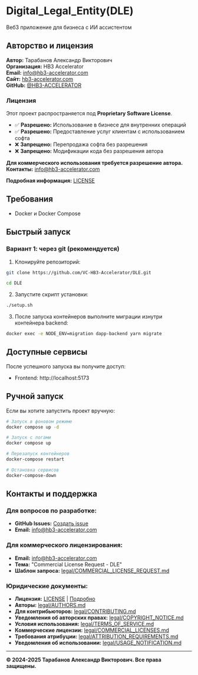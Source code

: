 # Digital_Legal_Entity(DLE)

Веб3 приложение для бизнеса с ИИ ассистентом

## Авторство и лицензия

**Автор:** Тарабанов Александр Викторович  
**Организация:** HB3 Accelerator  
**Email:** info@hb3-accelerator.com  
**Сайт:** [hb3-accelerator.com](https://hb3-accelerator.com)  
**GitHub:** [@HB3-ACCELERATOR](https://github.com/HB3-ACCELERATOR)

### Лицензия

Этот проект распространяется под **Proprietary Software License**. 

- ✅ **Разрешено:** Использование в бизнесе для внутренних операций
- ✅ **Разрешено:** Предоставление услуг клиентам с использованием софта
- ❌ **Запрещено:** Перепродажа софта без разрешения
- ❌ **Запрещено:** Модификации кода без разрешения автора

**Для коммерческого использования требуется разрешение автора.**  
**Контакты:** info@hb3-accelerator.com

**Подробная информация:** [LICENSE](LICENSE)

## Требования

- Docker и Docker Compose

## Быстрый запуск

### Вариант 1: через git (рекомендуется)

1. Клонируйте репозиторий:
```bash
git clone https://github.com/VC-HB3-Accelerator/DLE.git

cd DLE
```
2. Запустите скрипт установки:
```bash
./setup.sh
```
3. После запуска контейнеров выполните миграции изнутри контейнера backend:
```bash
docker exec -e NODE_ENV=migration dapp-backend yarn migrate
```

## Доступные сервисы

После успешного запуска вы получите доступ:

- Frontend: http://localhost:5173

## Ручной запуск

Если вы хотите запустить проект вручную:

```bash
# Запуск в фоновом режиме
docker compose up -d

# Запуск с логами
docker compose up

# Перезапуск контейнеров
docker-compose restart

# Остановка сервисов
docker-compose-down
```

## Контакты и поддержка

### Для вопросов по разработке:
- **GitHub Issues:** [Создать issue](https://github.com/VC-HB3-Accelerator/DLE/issues)
- **Email:** info@hb3-accelerator.com

### Для коммерческого лицензирования:
- **Email:** info@hb3-accelerator.com
- **Тема:** "Commercial License Request - DLE"
- **Шаблон запроса:** [legal/COMMERCIAL_LICENSE_REQUEST.md](./legal/COMMERCIAL_LICENSE_REQUEST.md)

### Юридические документы:
- **Лицензия:** [LICENSE](LICENSE) | [Подробно](./legal/README.md)
- **Авторы:** [legal/AUTHORS.md](./legal/AUTHORS.md)
- **Для контрибьюторов:** [legal/CONTRIBUTING.md](./legal/CONTRIBUTING.md)
- **Уведомления об авторских правах:** [legal/COPYRIGHT_NOTICE.md](./legal/COPYRIGHT_NOTICE.md)
- **Условия использования:** [legal/TERMS_OF_SERVICE.md](./legal/TERMS_OF_SERVICE.md)
- **Коммерческие лицензии:** [legal/COMMERCIAL_LICENSES.md](./legal/COMMERCIAL_LICENSES.md)
- **Требования атрибуции:** [legal/ATTRIBUTION_REQUIREMENTS.md](./legal/ATTRIBUTION_REQUIREMENTS.md)
- **Уведомления об использовании:** [legal/USAGE_NOTIFICATION.md](./legal/USAGE_NOTIFICATION.md)

---

**© 2024-2025 Тарабанов Александр Викторович. Все права защищены.**